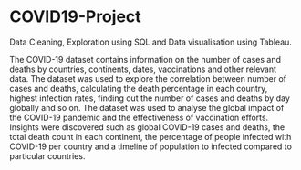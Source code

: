 # COVID19-Project
Data Cleaning, Exploration using SQL and Data visualisation using Tableau.

The COVID-19 dataset contains information on the number of cases and deaths by countries, continents, dates, vaccinations and other relevant data. The dataset was used to explore the correlation between number of cases and deaths, calculating the death percentage in each country, highest infection rates, finding out the number of cases and deaths by day globally and so on. The dataset was used to analyse the global impact of the COVID-19 pandemic and the effectiveness of vaccination efforts. Insights were discovered such as global COVID-19 cases and deaths, the total death count in each continent, the percentage of people infected with COVID-19 per country and a timeline of population to infected compared to particular countries.
